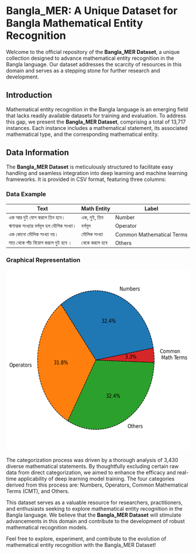 # Bangla_MER: A Unique Dataset for Bangla Mathematical Entity Recognition

Welcome to the official repository of the **Bangla_MER Dataset**, a unique collection designed to advance mathematical entity recognition in the Bangla language. Our dataset addresses the scarcity of resources in this domain and serves as a stepping stone for further research and development.

## Introduction

Mathematical entity recognition in the Bangla language is an emerging field that lacks readily available datasets for training and evaluation. To address this gap, we present the **Bangla_MER Dataset**, comprising a total of 13,717 instances. Each instance includes a mathematical statement, its associated mathematical type, and the corresponding mathematical entity.

## Data Information

The **Bangla_MER Dataset** is meticulously structured to facilitate easy handling and seamless integration into deep learning and machine learning frameworks. It is provided in CSV format, featuring three columns:

### Data Example

| Text                          | Math Entity         | Label                 |
|-------------------------------|---------------------|-----------------------|
| এক আর দুই যোগ করলে তিন হবে।              | এক, দুই, তিন           | Number     |
| ঋণাত্মক সংখ্যার বর্গমূল হল যৌগিক সংখ্যা।           | বর্গমূল   | Operator       |
| এক কোনো মৌলিক সংখ্যা নয়।         | মৌলিক সংখ্যা     | Common Mathematical Terms    |
| সাত থেকে পাঁচ বিয়োগ করলে দুই হবে । | থেকে করলে হবে | Others |  

### Graphical Representation 

<img src="MER_Img1.png" width="600" height="495">

The categorization process was driven by a thorough analysis of 3,430 diverse mathematical statements. By thoughtfully excluding certain raw data from direct categorization, we aimed to enhance the efficacy and real-time applicability of deep learning model training. The four categories derived from this process are: Numbers, Operators, Common Mathematical Terms (CMT), and Others.

This dataset serves as a valuable resource for researchers, practitioners, and enthusiasts seeking to explore mathematical entity recognition in the Bangla language. We believe that the **Bangla_MER Dataset** will stimulate advancements in this domain and contribute to the development of robust mathematical recognition models.

Feel free to explore, experiment, and contribute to the evolution of mathematical entity recognition with the Bangla_MER Dataset!
